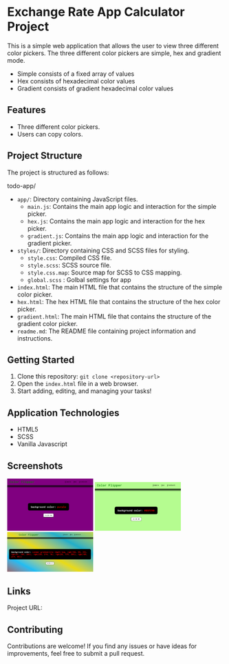 # Exchange Rate App Calculator Project

This is a simple web application that allows the user to view three different color pickers. The three different color pickers are simple, hex and gradient mode.

- Simple consists of a fixed array of values
- Hex consists of hexadecimal color values
- Gradient consists of gradient hexadecimal color values

## Features

- Three different color pickers.
- Users can copy colors.

## Project Structure

The project is structured as follows:

todo-app/

- `app/`: Directory containing JavaScript files.
  - `main.js`: Contains the main app logic and interaction for the simple picker.
  - `hex.js`: Contains the main app logic and interaction for the hex picker.
  - `gradient.js`: Contains the main app logic and interaction for the gradient picker.
- `styles/`: Directory containing CSS and SCSS files for styling.
  - `style.css`: Compiled CSS file.
  - `style.scss`: SCSS source file.
  - `style.css.map`: Source map for SCSS to CSS mapping.
  - `global.scss` : Golbal settings for app
- `index.html`: The main HTML file that contains the structure of the simple color picker.
- `hex.html`: The hex HTML file that contains the structure of the hex color picker.
- `gradient.html`: The main HTML file that contains the structure of the gradient color picker.
- `readme.md`: The README file containing project information and instructions.

## Getting Started

1. Clone this repository: `git clone <repository-url>`
2. Open the `index.html` file in a web browser.
3. Start adding, editing, and managing your tasks!

## Application Technologies

- HTML5
- SCSS
- Vanilla Javascript

## Screenshots

<img src="image.png" alt="Simple picker" width="200"/>
<img src="image-1.png" alt="Hex picker" width="200"/>
<img src="image-2.png" alt="Gradient picker" width="200"/>

## Links

Project URL:

## Contributing

Contributions are welcome! If you find any issues or have ideas for improvements, feel free to submit a pull request.
